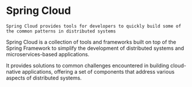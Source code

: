 # Spring Cloud

```
Spring Cloud provides tools for developers to quickly build some of the common patterns in distributed systems
```

Spring Cloud is a collection of tools and frameworks built on top of the Spring Framework to simplify the development of distributed systems and microservices-based applications. 

It provides solutions to common challenges encountered in building cloud-native applications, offering a set of components that address various aspects of distributed systems.
